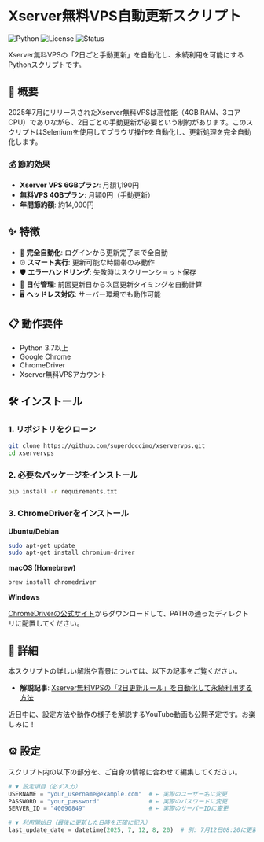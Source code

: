 # Xserver無料VPS自動更新スクリプト

![Python](https://img.shields.io/badge/python-v3.7+-blue.svg)
![License](https://img.shields.io/badge/license-MIT-green.svg)
![Status](https://img.shields.io/badge/status-active-success.svg)

Xserver無料VPSの「2日ごと手動更新」を自動化し、永続利用を可能にするPythonスクリプトです。

## 🚀 概要

2025年7月にリリースされたXserver無料VPSは高性能（4GB RAM、3コアCPU）でありながら、2日ごとの手動更新が必要という制約があります。このスクリプトはSeleniumを使用してブラウザ操作を自動化し、更新処理を完全自動化します。

### 💰 節約効果

- **Xserver VPS 6GBプラン**: 月額1,190円
- **無料VPS 4GBプラン**: 月額0円（手動更新）
- **年間節約額**: 約14,000円

## ✨ 特徴

- 🤖 **完全自動化**: ログインから更新完了まで全自動
- ⏰ **スマート実行**: 更新可能な時間帯のみ動作
- 🛡️ **エラーハンドリング**: 失敗時はスクリーンショット保存
- 📅 **日付管理**: 前回更新日から次回更新タイミングを自動計算
- 🖥️ **ヘッドレス対応**: サーバー環境でも動作可能

## 📋 動作要件

- Python 3.7以上
- Google Chrome
- ChromeDriver
- Xserver無料VPSアカウント

## 🛠️ インストール

### 1. リポジトリをクローン

```bash
git clone https://github.com/superdoccimo/xservervps.git
cd xservervps
```

### 2. 必要なパッケージをインストール

```bash
pip install -r requirements.txt
```

### 3. ChromeDriverをインストール

**Ubuntu/Debian**

```bash
sudo apt-get update
sudo apt-get install chromium-driver
```

**macOS (Homebrew)**

```bash
brew install chromedriver
```

**Windows**

[ChromeDriverの公式サイト](https://chromedriver.chromium.org/downloads)からダウンロードして、PATHの通ったディレクトリに配置してください。

## 📖 詳細

本スクリプトの詳しい解説や背景については、以下の記事をご覧ください。

- **解説記事**: [Xserver無料VPSの「2日更新ルール」を自動化して永続利用する方法](https://minokamo.tokyo/2025/07/13/9135/)

近日中に、設定方法や動作の様子を解説するYouTube動画も公開予定です。お楽しみに！

## ⚙️ 設定

スクリプト内の以下の部分を、ご自身の情報に合わせて編集してください。

```python
# ▼ 設定項目（必ず入力）
USERNAME = "your_username@example.com"  # ← 実際のユーザー名に変更
PASSWORD = "your_password"              # ← 実際のパスワードに変更
SERVER_ID = "40090849"                  # ← 実際のサーバーIDに変更

# ▼ 利用開始日（最後に更新した日時を正確に記入）
last_update_date = datetime(2025, 7, 12, 8, 20)  # 例: 7月12日08:20に更新実行
```
